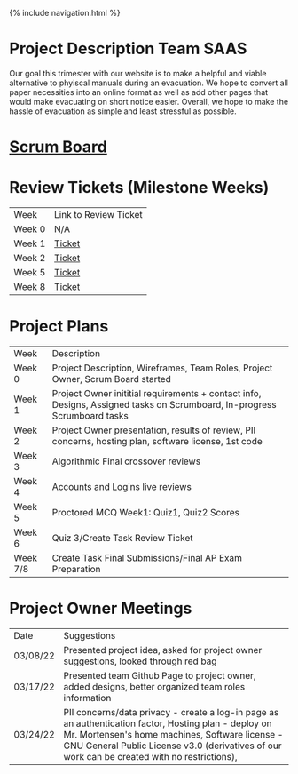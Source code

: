{% include navigation.html %}

# Project Description Team SAAS
Our goal this trimester with our website is to make a helpful and viable alternative to phyiscal manuals during an evacuation. We hope to convert all paper necessities into an online format as well as add other pages that would make evacuating on short notice easier. Overall, we hope to make the hassle of evacuation as simple and least stressful as possible.

# [Scrum Board](https://github.com/sarayu-pr11/saas/projects/1)

# Review Tickets (Milestone Weeks)
<table>
  <tr>
    <td> Week</td>
    <td> Link to Review Ticket </td>
  </tr>
  <tr>
    <td> Week 0 </td>
    <td> N/A </td>
  </tr>
  <tr>
    <td> Week 1 </td>
    <td> <a href="https://github.com/sarayu-pr11/saas/projects/1#card-79290897">Ticket</a></td>
  </tr>
    <tr>
    <td> Week 2 </td>
    <td> <a href="https://github.com/sarayu-pr11/saas/projects/1#card-79630639">Ticket</a></td>
    <tr>
    <td> Week 5 </td>
    <td> <a href="https://github.com/sarayu-pr11/saas/issues/12#issue-1207866734">Ticket</a></td>
  </tr>
    <tr>
    <td> Week 8 </td>
    <td> <a href="https://github.com/sarayu-pr11/saas/issues/17#issue-1234342430">Ticket</a></td>
</table>
  

# Project Plans
  <table>
  <tr>
    <td> Week</td>
    <td> Description </td>
  </tr>
  <tr>
    <td> Week 0 </td>
    <td> Project Description, Wireframes, Team Roles, Project Owner, Scrum Board started </td>
  </tr>
  <tr>
    <td> Week 1 </td>
    <td> Project Owner inititial requirements + contact info, Designs, Assigned tasks on Scrumboard, In-progress Scrumboard tasks </td>
  </tr>
    <tr>
    <td> Week 2 </td>
    <td> Project Owner presentation, results of review, PII concerns, hosting plan, software license, 1st code </td>
  </tr>
    <tr>
    <td> Week 3 </td>
    <td> Algorithmic Final crossover reviews </td>
  </tr>
  </tr>
    <tr>
    <td> Week 4 </td>
    <td> Accounts and Logins live reviews </td>
  </tr>
  </tr>
    <tr>
    <td> Week 5 </td>
    <td> Proctored MCQ Week1: Quiz1, Quiz2 Scores </td>
  </tr>
  </tr>
    <tr>
    <td> Week 6 </td>
    <td> Quiz 3/Create Task Review Ticket </td>
  </tr>
    </tr>
  </tr>
    <tr>
    <td> Week 7/8 </td>
    <td> Create Task Final Submissions/Final AP Exam Preparation </td>
  </tr>
</table>
  
  

# Project Owner Meetings
   <table>
  <tr>
    <td> Date</td>
    <td> Suggestions </td>
  </tr>
  <tr>
    <td> 03/08/22 </td>
    <td> Presented project idea, asked for project owner suggestions, looked through red bag </td>
  </tr>
  <tr>
    <td> 03/17/22 </td>
    <td> Presented team Github Page to project owner, added designs, better organized team roles information </td>
  </tr>
  
   <tr>
    <td> 03/24/22 </td>
    <td> PII concerns/data privacy - create a log-in page as an authentication factor, Hosting plan - deploy on Mr. Mortensen's home machines, Software license - GNU General Public License v3.0 (derivatives of our work can be created with no restrictions),  </td>
  </tr>
  </table>
